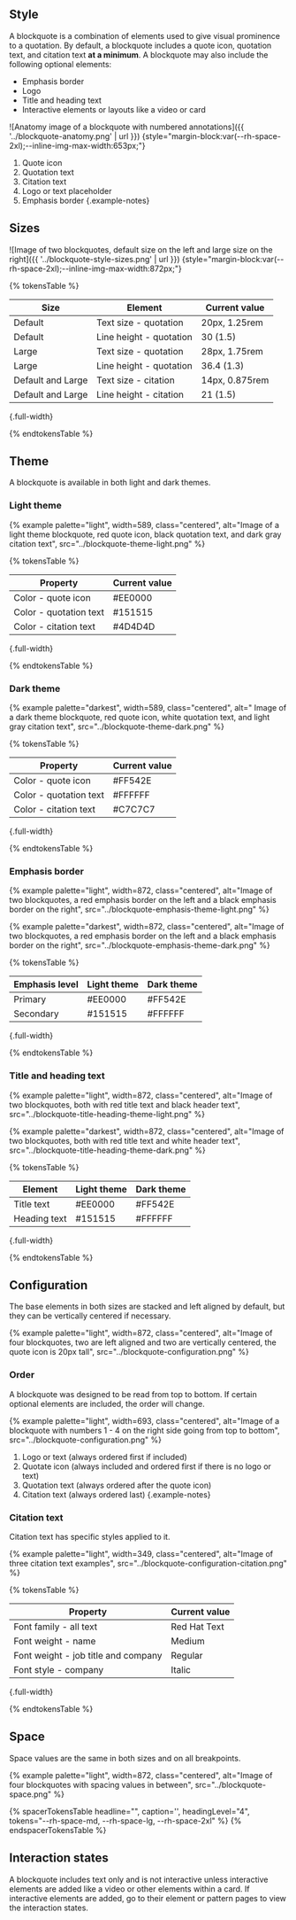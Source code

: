 ## Style
A blockquote is a combination of elements used to give visual prominence 
to a quotation. By default, a blockquote includes a quote icon, quotation 
text, and citation text <strong>at a minimum</strong>. A blockquote may 
also include the following optional elements:
 - Emphasis border
 - Logo
 - Title and heading text
 - Interactive elements or layouts like a video or card


![Anatomy image of a blockquote with numbered annotations]({{ '../blockquote-anatomy.png' | url }}) {style="margin-block:var(--rh-space-2xl);--inline-img-max-width:653px;"}

1. Quote icon
2. Quotation text
3. Citation text
4. Logo or text placeholder
5. Emphasis border
  {.example-notes}

## Sizes

![Image of two blockquotes, default size on the left and large size on the right]({{ '../blockquote-style-sizes.png' | url }}) {style="margin-block:var(--rh-space-2xl);--inline-img-max-width:872px;"}

{% tokensTable %}

| Size              | Element                 | Current value  |
|-------------------|-------------------------|----------------|
| Default           | Text size - quotation   | 20px, 1.25rem  |
| Default           | Line height - quotation | 30 (1.5)       |
| Large             | Text size - quotation   | 28px, 1.75rem  |
| Large             | Line height - quotation | 36.4 (1.3)     |
| Default and Large | Text size - citation    | 14px, 0.875rem |
| Default and Large | Line height - citation  | 21 (1.5)       |

{.full-width}

{% endtokensTable %}

## Theme

A blockquote is available in both light and dark themes.

### Light theme

{% example palette="light",
           width=589,
           class="centered",
           alt="Image of a light theme blockquote, red quote icon, black quotation text, and dark gray citation text",
           src="../blockquote-theme-light.png" %}

{% tokensTable %}

| Property               | Current value |
|------------------------|---------------|
| Color - quote icon     | #EE0000       |
| Color - quotation text | #151515       |
| Color - citation text  | #4D4D4D       |

{.full-width}

{% endtokensTable %}

### Dark theme

{% example palette="darkest",
           width=589,
           class="centered",
           alt=" Image of a dark theme blockquote, red quote icon, white quotation text, and light gray citation text",
           src="../blockquote-theme-dark.png" %}

{% tokensTable %}

| Property               | Current value |
|------------------------|---------------|
| Color - quote icon     | #FF542E       |
| Color - quotation text | #FFFFFF       |
| Color - citation text  | #C7C7C7       |

{.full-width}

{% endtokensTable %}

### Emphasis border

{% example palette="light",
           width=872,
           class="centered",
           alt="Image of two blockquotes, a red emphasis border on the left and a black emphasis border on the right",
           src="../blockquote-emphasis-theme-light.png" %}

{% example palette="darkest",
           width=872,
           class="centered",
           alt="Image of two blockquotes, a red emphasis border on the left and a black emphasis border on the right",
           src="../blockquote-emphasis-theme-dark.png" %}

{% tokensTable %}

| Emphasis level | Light theme | Dark theme |
|----------------|-------------|------------|
| Primary        | #EE0000     | #FF542E    |
| Secondary      | #151515     | #FFFFFF    |

{.full-width}

{% endtokensTable %}

### Title and heading text

{% example palette="light",
           width=872,
           class="centered",
           alt="Image of two blockquotes, both with red title text and black header text",
           src="../blockquote-title-heading-theme-light.png" %}

{% example palette="darkest",
           width=872,
           class="centered",
           alt="Image of two blockquotes, both with red title text and white header text",
           src="../blockquote-title-heading-theme-dark.png" %}

{% tokensTable %}

| Element      | Light theme | Dark theme |
|--------------|-------------|------------|
| Title text   | #EE0000     | #FF542E    |
| Heading text | #151515     | #FFFFFF    |

{.full-width}

{% endtokensTable %}

## Configuration

The base elements in both sizes are stacked and left aligned by default, but they can be vertically centered if necessary.

{% example palette="light",
           width=872,
           class="centered",
           alt="Image of four blockquotes, two are left aligned and two are vertically centered, the quote icon is 20px tall",
           src="../blockquote-configuration.png" %}

### Order
A blockquote was designed to be read from top to bottom. If certain optional elements are included, the order will change.

{% example palette="light",
           width=693,
           class="centered",
           alt="Image of a blockquote with numbers 1 - 4 on the right side going from top to bottom",
           src="../blockquote-configuration.png" %}

1. Logo or text (always ordered first if included)
2. Quotate icon (always included and ordered first if there is no logo or text)
3. Quotation text (always ordered after the quote icon)
4. Citation text (always ordered last)
  {.example-notes}

### Citation text
Citation text has specific styles applied to it.

{% example palette="light",
           width=349,
           class="centered",
           alt="Image of three citation text examples",
           src="../blockquote-configuration-citation.png" %}

{% tokensTable %}

| Property                            | Current value |
|-------------------------------------|---------------|
| Font family - all text              | Red Hat Text  |
| Font weight - name                  | Medium        |
| Font weight - job title and company | Regular       |
| Font style - company                | Italic        |

 {.full-width}

{% endtokensTable %}


## Space
Space values are the same in both sizes and on all breakpoints.

{% example palette="light",
           width=872,
           class="centered",
           alt="Image of four blockquotes with spacing values in between",
           src="../blockquote-space.png" %}

{% spacerTokensTable 
  headline="",
  caption='',
  headingLevel="4",
  tokens="--rh-space-md, --rh-space-lg, --rh-space-2xl" %}
{% endspacerTokensTable %}

## Interaction states
A blockquote includes text only and is not interactive unless interactive elements are added like a video or other elements within a card. If interactive elements are added, go to their element or pattern pages to view the interaction states.

